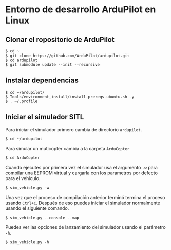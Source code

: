 # Entorno de desarrollo ArduPilot en Linux

## Clonar el ropositorio de ArduPilot

    $ cd ~
    $ git clone https://github.com/ArduPilot/ardupilot.git
    $ cd ardupilot
    $ git submodule update --init --recursive

## Instalar dependencias

    $ cd ~/ardupilot/
    $ Tools/environment_install/install-prereqs-ubuntu.sh -y
    $ . ~/.profile

## Iniciar el simulador SITL

Para iniciar el simulador primero cambia de directorio `ardupilot`.

    $ cd ~/ardupilot

Para simular un muticopter cambia a la carpeta `ArduCopter`

    $ cd ArduCopter

Cuando ejecutes por primera vez el simulador usa el argumento `-w` para compilar una EEPROM virtual y cargarla con los parametros por defecto para el vehiculo.

    $ sim_vehicle.py -w

Una vez que el proceso de compilación anterior terminó termina el proceso usando `Ctrl+C`. Después de eso puedes iniciar el simulador normalmente usando el siguiente comando.

    $ sim_vehicle.py --console --map

Puedes ver las opciones de lanzamiento del simulador usando el parámetro `-h`.

    $ sim_vehicle.py -h
